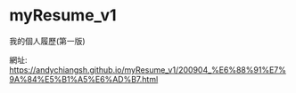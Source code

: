 # myResume_v1
我的個人履歷(第一版)

網址: https://andychiangsh.github.io/myResume_v1/200904_%E6%88%91%E7%9A%84%E5%B1%A5%E6%AD%B7.html
